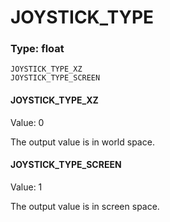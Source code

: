 # JOYSTICK_TYPE
### Type: float
```
JOYSTICK_TYPE_XZ
JOYSTICK_TYPE_SCREEN
```
#### JOYSTICK_TYPE_XZ
Value: 0

The output value is in world space.
#### JOYSTICK_TYPE_SCREEN
Value: 1

The output value is in screen space.
